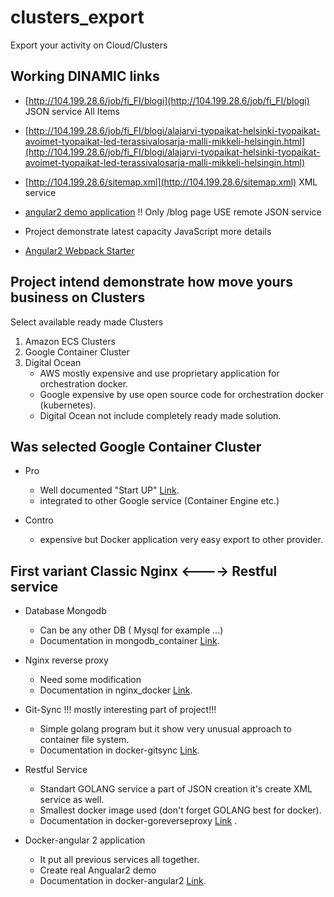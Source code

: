 



# clusters_export
Export your activity on Cloud/Clusters

## Working DINAMIC links

* [http://104.199.28.6/job/fi_FI/blogi](http://104.199.28.6/job/fi_FI/blogi) JSON service All Items
* [http://104.199.28.6/job/fi_FI/blogi/alajarvi-tyopaikat-helsinki-tyopaikat-avoimet-tyopaikat-led-terassivalosarja-malli-mikkeli-helsingin.html](http://104.199.28.6/job/fi_FI/blogi/alajarvi-tyopaikat-helsinki-tyopaikat-avoimet-tyopaikat-led-terassivalosarja-malli-mikkeli-helsingin.html)
* [http://104.199.28.6/sitemap.xml](http://104.199.28.6/sitemap.xml) XML service
* [angular2 demo application](http://104.199.28.6)  !! Only /blog page USE remote JSON service

* Project demonstrate latest capacity JavaScript more details
* [Angular2 Webpack Starter](https://github.com/remotejob/angular2-webpack-starter)

 
## Project intend demonstrate how move yours business on Clusters
Select available ready made Clusters

1. Amazon ECS Clusters 
2. Google Container Cluster
3. Digital Ocean
   * AWS mostly expensive and use proprietary application for orchestration docker. 
   * Google expensive by use open source code for orchestration docker (kubernetes).
   * Digital Ocean not include completely ready made solution.

## Was selected Google Container Cluster

* Pro
    * Well documented "Start UP" [Link](https://cloud.google.com/container-engine/).
    * integrated to other Google service (Container Engine etc.)      

* Contro   
    * expensive but Docker application very easy export to other provider.

## First variant Classic Nginx <----> Restful service

* Database Mongodb
    * Can be any other DB ( Mysql for example ...)
    * Documentation in mongodb_container [Link](https://github.com/remotejob/clusters_export/tree/master/mongodb_container).
    
* Nginx reverse proxy
    * Need some modification 
    * Documentation in nginx_docker [Link](https://github.com/remotejob/clusters_export/tree/master/nginx_docker).
* Git-Sync !!! mostly interesting part of project!!!
    * Simple golang program but it show very unusual approach to container file system.
    * Documentation in docker-gitsync [Link](https://github.com/remotejob/clusters_export/tree/master/docker-gitsync).
* Restful Service
    * Standart GOLANG service a part of JSON creation it's create XML service as well.
    * Smallest docker image used (don't forget GOLANG best for docker).
    * Documentation in docker-goreverseproxy [Link](https://github.com/remotejob/clusters_export/tree/master/docker-goreverseproxy) .

* Docker-angular 2 application
    * It put all previous services all together.
    * Create real Angualar2 demo  
    * Documentation in docker-angular2 [Link](https://github.com/remotejob/clusters_export/tree/master/docker-kaukotyo).